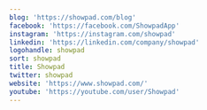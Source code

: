 ```yaml
---
blog: 'https://showpad.com/blog'
facebook: 'https://facebook.com/ShowpadApp'
instagram: 'https://instagram.com/showpad'
linkedin: 'https://linkedin.com/company/showpad'
logohandle: showpad
sort: showpad
title: Showpad
twitter: showpad
website: 'https://www.showpad.com/'
youtube: 'https://youtube.com/user/Showpad'
---
```

